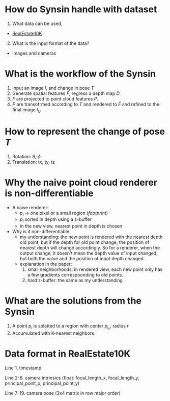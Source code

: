 # How do Synsin handle with dataset
1. What data can be used,
- [RealEstate10K](https://google.github.io/realestate10k/download.html)

2. What is the input format of the data?
- images and cameras

# What is the workflow of the Synsin
1. Input an image $I$, and change in pose $T$
2. Generate spatial features $F$, regress a depth map $D$
3. $F$ are projected to point cloud features $P$.
4. $P$ are transofrmed according to $T$ and rendered to $\bar{F}$ and refined to the final image $I_G$

# How to represent the change of pose $T$
1. Rotation: $\theta$, $\phi$
2. Translation: tx, ty, tz

# Why the naive point cloud renderer is non-differentiable
- A naive renderer: 
    - $p_i$ -> one pixel or a small region (_footprint_)
    - $p_i$ sorted in depth using a z-buffer
    - in the new view, nearest point in depth is chosen
- Why is it non-differentiable:
    - my understanding: the new point is rendered with the nearest depth old point, but if the depth for old point change, the position of nearest depth will change accordingly. So for a renderer, when the output change, it doesn't mean the depth value of input changed, but both the value and the position of inpot depth changed.
    - explanation in the paper: 
        1. small neighborhoods: in rendered view, each new point only has a few gradients correspoonding to old points. 
        2. hard z-buffer: the same as my understanding

# What are the solutions from the Synsin
1. A point $p_i$ is splatted to a region with center $p_{i_c}$, radius $r$
2. Accumulated with K-nearest neighbors.

# Data format in RealEstate10K

Line 1. timestamp

Line 2-6. camera intrinsics (float: focal_length_x, focal_length_y, principal_point_x, principal_point_y)

Line 7-19. camera pose (3x4 matrix in row major order)